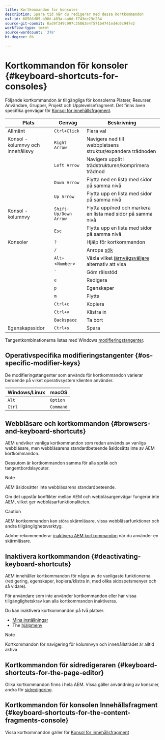 ```yaml
---
title: Kortkommandon för konsoler
description: Spara tid när du redigerar med dessa kortkommandon
exl-id: 68508d05-a98d-483a-aa6d-f743ee29c284
source-git-commit: 0ad9f349c997c35862e4f571b4741ed4c0c947e2
workflow-type: tm+mt
source-wordcount: '378'
ht-degree: 0%

---
```


# Kortkommandon för konsoler {#keyboard-shortcuts-for-consoles}

Följande kortkommandon är tillgängliga för konsolerna Platser, Resurser, Användare, Grupper, Projekt och Upplevelsefragment. Det finns även specifika genvägar för [Konsol för innehållsfragment](#keyboard-shortcuts-for-the-content-fragments-console).

| Plats | Genväg | Beskrivning |
|---|---|---|
| Allmänt | `Ctrl+Click` | Flera val |
| Konsol - kolumnvy och innehållsvy | `Right Arrow` | Navigera ned till webbplatsens struktur/expandera trädnoden |
|  | `Left Arrow` | Navigera uppåt i trädstrukturen/komprimera trädnod |
|  | `Down Arrow` | Flytta ned en lista med sidor på samma nivå |
|  | `Up Arrow` | Flytta upp en lista med sidor på samma nivå |
| Konsol - kolumnvy | `Shift-Up/Down Arrow` | Flytta upp/ned och markera en lista med sidor på samma nivå |
|  | `Esc` | Flytta upp en lista med sidor på samma nivå |
| Konsoler | `?` | Hjälp för kortkommandon |
|  | `/` | Anropa [sök](/help/sites-cloud/authoring/getting-started/search.md) |
|  | `Alt+`&lt;`Number`> | Växla vilket [järnvägsväljare](/help/sites-cloud/authoring/getting-started/basic-handling.md#rail-selector) alternativ att visa |
|  | ``` ` ``` | Göm rälsstöd |
|  | `e` | Redigera |
|  | `p` | Egenskaper |
|  | `m` | Flytta |
|  | `Ctrl+c` | Kopiera |
|  | `Ctrl+v` | Klistra in |
|  | `Backspace` | Ta bort |
| Egenskapssidor | `Ctrl+s` | Spara |

Tangentkombinationerna listas med Windows [modifieringstangenter](#os-specific-modifier-keys).

## Operativspecifika modifieringstangenter {#os-specific-modifier-keys}

De modifieringstangenter som används för kortkommandon varierar beroende på vilket operativsystem klienten använder.

| Windows/Linux | macOS |
|---|---|
| `Alt` | `Option` |
| `Ctrl` | `Command` |

## Webbläsare och kortkommandon {#browsers-and-keyboard-shortcuts}

AEM undviker vanliga kortkommandon som redan används av vanliga webbläsare, men webbläsarens standardbeteende åsidosätts inte av AEM kortkommandon.

Dessutom är kortkommandon samma för alla språk och tangentbordslayouter.

>[!NOTE]
>
>AEM åsidosätter inte webbläsarens standardbeteende.
>
>Om det uppstår konflikter mellan AEM och webbläsargenvägar fungerar inte AEM, vilket ger webbläsarfunktionaliteten.

>[!CAUTION]
>
>AEM kortkommandon kan störa skärmläsare, vissa webbläsarfunktioner och andra tillgänglighetsverktyg.
>
>Adobe rekommenderar [inaktivera AEM kortkommandon](#deactivating-keyboard-shortcuts) när du använder en skärmläsare.

## Inaktivera kortkommandon {#deactivating-keyboard-shortcuts}

AEM innehåller kortkommandon för några av de vanligaste funktionerna (redigering, egenskaper, kopiera/klistra in, med olika sidospetsmenyer och så vidare).

För användare som inte använder kortkommandon eller har vissa tillgänglighetskrav kan alla kortkommandon inaktiveras.

Du kan inaktivera kortkommandon på två platser:

* [Mina inställningar](/help/sites-cloud/authoring/getting-started/account-environment.md#my-preferences)
* The [hjälpmeny](/help/sites-cloud/authoring/getting-started/basic-handling.md#accessing-help)

>[!NOTE]
>
>Kortkommandon för navigering för kolumnvyn och innehållsträdet är alltid aktiva.

## Kortkommandon för sidredigeraren {#keyboard-shortcuts-for-the-page-editor}

Olika kortkommandon finns i hela AEM. Vissa gäller användning av konsoler, andra för [sidredigering](/help/sites-cloud/authoring/fundamentals/keyboard-shortcuts.md).

## Kortkommandon för konsolen Innehållsfragment {#keyboard-shortcuts-for-the-content-fragments-console}

Vissa kortkommandon gäller för [Konsol för innehållsfragment](/help/sites-cloud/administering/content-fragments/keyboard-shortcuts.md)